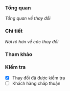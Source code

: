 ### Tổng quan
_Tổng quan về thay đổi_
### Chi tiết
_Nói rõ hơn về các thay đổi_
### Tham khảo
### Kiểm tra
- [x] Thay đổi đã được kiểm tra
- [ ] Khách hàng chấp thuận

